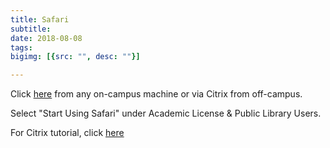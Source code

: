 ```yaml
---
title: Safari
subtitle: 
date: 2018-08-08
tags: 
bigimg: [{src: "", desc: ""}]

---
```


Click <a href="http://proquest.safaribooksonline.com/" target="_blank">here</a> from any on-campus machine or via Citrix from off-campus.

Select "Start Using Safari" under Academic License & Public Library Users.


For Citrix tutorial, click [here](../citrix)

